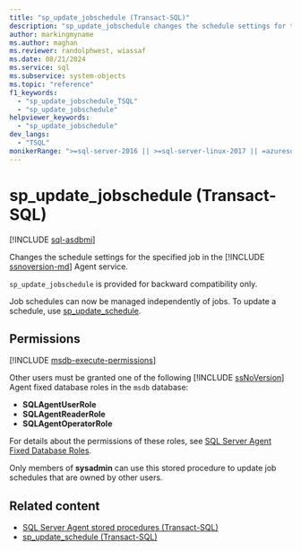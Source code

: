 ```yaml
---
title: "sp_update_jobschedule (Transact-SQL)"
description: "sp_update_jobschedule changes the schedule settings for the specified job in the SQL Server Agent service."
author: markingmyname
ms.author: maghan
ms.reviewer: randolphwest, wiassaf
ms.date: 08/21/2024
ms.service: sql
ms.subservice: system-objects
ms.topic: "reference"
f1_keywords:
  - "sp_update_jobschedule_TSQL"
  - "sp_update_jobschedule"
helpviewer_keywords:
  - "sp_update_jobschedule"
dev_langs:
  - "TSQL"
monikerRange: ">=sql-server-2016 || >=sql-server-linux-2017 || =azuresqldb-mi-current"
---
```

# sp_update_jobschedule (Transact-SQL)

[!INCLUDE [sql-asdbmi](../../includes/applies-to-version/sql-asdbmi.md)]

Changes the schedule settings for the specified job in the [!INCLUDE [ssnoversion-md](../../includes/ssnoversion-md.md)] Agent service.

`sp_update_jobschedule` is provided for backward compatibility only.

Job schedules can now be managed independently of jobs. To update a schedule, use [sp_update_schedule](sp-update-schedule-transact-sql.md).

## Permissions

[!INCLUDE [msdb-execute-permissions](../../includes/msdb-execute-permissions.md)]

Other users must be granted one of the following [!INCLUDE [ssNoVersion](../../includes/ssnoversion-md.md)] Agent fixed database roles in the `msdb` database:

- **SQLAgentUserRole**
- **SQLAgentReaderRole**
- **SQLAgentOperatorRole**

For details about the permissions of these roles, see [SQL Server Agent Fixed Database Roles](../../ssms/agent/sql-server-agent-fixed-database-roles.md).

Only members of **sysadmin** can use this stored procedure to update job schedules that are owned by other users.

## Related content

- [SQL Server Agent stored procedures (Transact-SQL)](sql-server-agent-stored-procedures-transact-sql.md)
- [sp_update_schedule (Transact-SQL)](sp-update-schedule-transact-sql.md)
